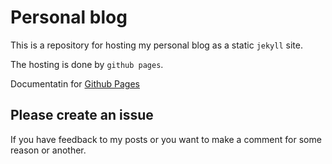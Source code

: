 # Personal blog

This is a repository for hosting my personal blog as a static `jekyll` site.

The hosting is done by `github pages`.

Documentatin for [Github Pages](https://docs.github.com/en/pages/quickstart)

## Please create an issue

If you have feedback to my posts or you want to make a comment for some reason or another.
